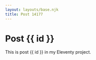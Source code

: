 ```yaml
---
layout: layouts/base.njk
title: Post 14177
---
```


# Post {{ id }}

This is post {{ id }} in my Eleventy project.
